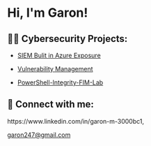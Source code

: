 <h1>Hi, I'm Garon! 

<h2>👨‍💻 Cybersecurity Projects:</h2>
  
  -  [SIEM Bulit in Azure Exposure](https://github.com//   )

  -   [Vulnerability Management](https://github.com//)
    
    
  -  [PowerShell-Integrity-FIM-Lab](https://github.com//   )


<h2> 🤳 Connect with me:</h2>
https://www.linkedin.com/in/garon-m-3000bc1,

garon247@gmail.com
